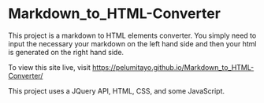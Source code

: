 # Markdown_to_HTML-Converter

This project is a markdown to HTML elements converter. You simply need to input the necessary your markdown on the left hand side and then your html is generated on the right hand side. 

To view this site live, visit https://pelumitayo.github.io/Markdown_to_HTML-Converter/

This project uses a JQuery API, HTML, CSS, and some JavaScript.
